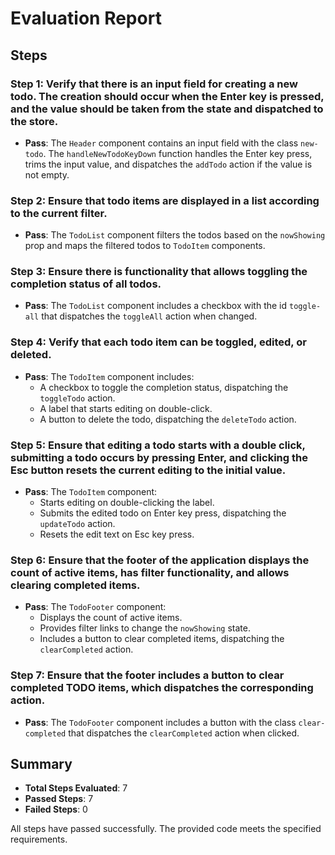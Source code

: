 # Evaluation Report

## Steps

### Step 1: Verify that there is an input field for creating a new todo. The creation should occur when the Enter key is pressed, and the value should be taken from the state and dispatched to the store.
- **Pass**: The `Header` component contains an input field with the class `new-todo`. The `handleNewTodoKeyDown` function handles the Enter key press, trims the input value, and dispatches the `addTodo` action if the value is not empty.

### Step 2: Ensure that todo items are displayed in a list according to the current filter.
- **Pass**: The `TodoList` component filters the todos based on the `nowShowing` prop and maps the filtered todos to `TodoItem` components.

### Step 3: Ensure there is functionality that allows toggling the completion status of all todos.
- **Pass**: The `TodoList` component includes a checkbox with the id `toggle-all` that dispatches the `toggleAll` action when changed.

### Step 4: Verify that each todo item can be toggled, edited, or deleted.
- **Pass**: The `TodoItem` component includes:
  - A checkbox to toggle the completion status, dispatching the `toggleTodo` action.
  - A label that starts editing on double-click.
  - A button to delete the todo, dispatching the `deleteTodo` action.

### Step 5: Ensure that editing a todo starts with a double click, submitting a todo occurs by pressing Enter, and clicking the Esc button resets the current editing to the initial value.
- **Pass**: The `TodoItem` component:
  - Starts editing on double-clicking the label.
  - Submits the edited todo on Enter key press, dispatching the `updateTodo` action.
  - Resets the edit text on Esc key press.

### Step 6: Ensure that the footer of the application displays the count of active items, has filter functionality, and allows clearing completed items.
- **Pass**: The `TodoFooter` component:
  - Displays the count of active items.
  - Provides filter links to change the `nowShowing` state.
  - Includes a button to clear completed items, dispatching the `clearCompleted` action.

### Step 7: Ensure that the footer includes a button to clear completed TODO items, which dispatches the corresponding action.
- **Pass**: The `TodoFooter` component includes a button with the class `clear-completed` that dispatches the `clearCompleted` action when clicked.

## Summary
- **Total Steps Evaluated**: 7
- **Passed Steps**: 7
- **Failed Steps**: 0

All steps have passed successfully. The provided code meets the specified requirements.